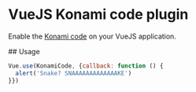# VueJS Konami code plugin

Enable the [Konami code](https://en.wikipedia.org/wiki/Konami_Code) on your VueJS application.

## Usage

```js
Vue.use(KonamiCode, {callback: function () {
  alert('Snake? SNAAAAAAAAAAAAAKE')
}})
```
